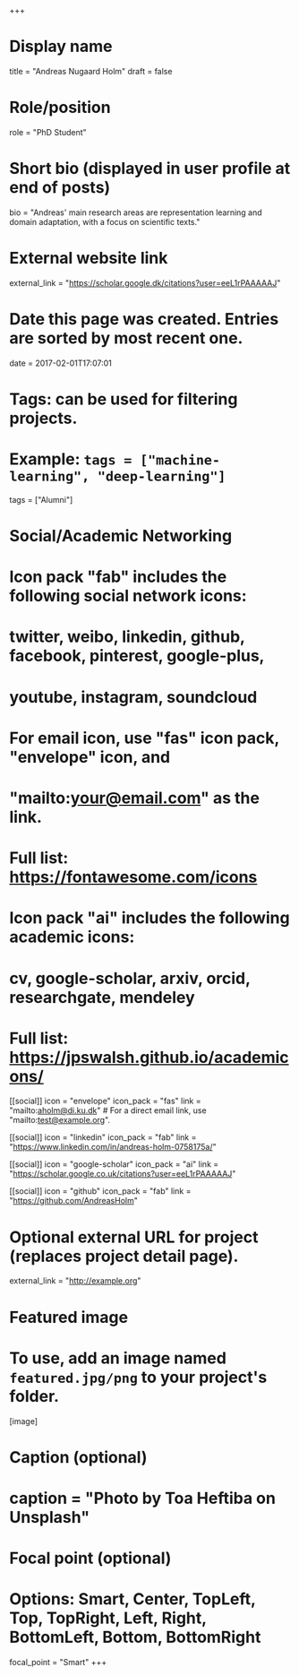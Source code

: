 +++
# Display name
title = "Andreas Nugaard Holm"
draft = false

# Role/position
role = "PhD Student"

# Short bio (displayed in user profile at end of posts)
bio = "Andreas' main research areas are representation learning and domain adaptation, with a focus on scientific texts."

# External website link
external_link = "https://scholar.google.dk/citations?user=eeL1rPAAAAAJ"

# Date this page was created. Entries are sorted by most recent one.
date = 2017-02-01T17:07:01

# Tags: can be used for filtering projects.
# Example: `tags = ["machine-learning", "deep-learning"]`
tags = ["Alumni"]

# Social/Academic Networking
#
# Icon pack "fab" includes the following social network icons:
#
#   twitter, weibo, linkedin, github, facebook, pinterest, google-plus,
#   youtube, instagram, soundcloud
#
#   For email icon, use "fas" icon pack, "envelope" icon, and
#   "mailto:your@email.com" as the link.
#
#   Full list: https://fontawesome.com/icons
#
# Icon pack "ai" includes the following academic icons:
#
#   cv, google-scholar, arxiv, orcid, researchgate, mendeley
#
#   Full list: https://jpswalsh.github.io/academicons/

[[social]]
icon = "envelope"
icon_pack = "fas"
link = "mailto:aholm@di.ku.dk"  # For a direct email link, use "mailto:test@example.org".

[[social]]
icon = "linkedin"
icon_pack = "fab"
link = "https://www.linkedin.com/in/andreas-holm-0758175a/"

[[social]]
icon = "google-scholar"
icon_pack = "ai"
link = "https://scholar.google.co.uk/citations?user=eeL1rPAAAAAJ"

[[social]]
icon = "github"
icon_pack = "fab"
link = "https://github.com/AndreasHolm"


# Optional external URL for project (replaces project detail page).
external_link = "http://example.org"

# Featured image
# To use, add an image named `featured.jpg/png` to your project's folder. 
[image]
  # Caption (optional)
  #  caption = "Photo by Toa Heftiba on Unsplash"

  # Focal point (optional)
  # Options: Smart, Center, TopLeft, Top, TopRight, Left, Right, BottomLeft, Bottom, BottomRight
  focal_point = "Smart"
+++
